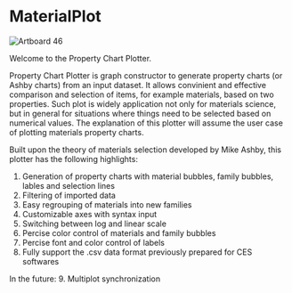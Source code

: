 # MaterialPlot
![Artboard 46](https://user-images.githubusercontent.com/48959790/194728761-7690a566-456b-4f69-afda-f3d7c0148b09.png)

Welcome to the Property Chart Plotter.

Property Chart Plotter is graph constructor to generate property charts (or Ashby charts) from an input dataset. It allows convinient and effective comparison and selection of items, for example materials, based on two properties. Such plot is widely application not only for materials science, but in general for situations where things need to be selected based on numerical values. The explanation of this plotter will assume the user case of plotting materials property charts.

Built upon the theory of materials selection developed by Mike Ashby, this plotter has the following highlights:
1. Generation of property charts with material bubbles, family bubbles, lables and selection lines
2. Filtering of imported data
3. Easy regrouping of materials into new families
4. Customizable axes with syntax input
5. Switching between log and linear scale
6. Percise color control of materials and family bubbles
7. Percise font and color control of labels
8. Fully support the .csv data format previously prepared for CES softwares

In the future:
9. Multiplot synchronization
